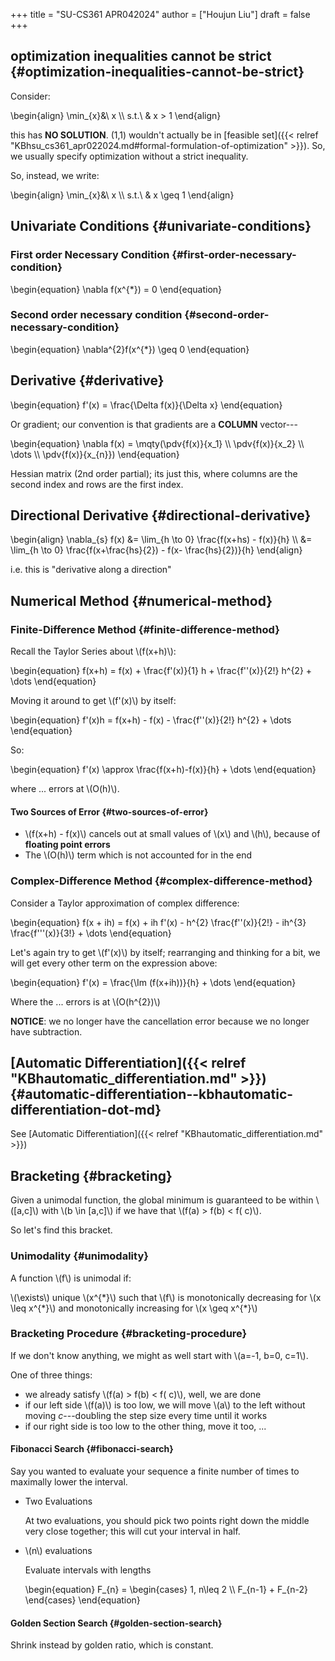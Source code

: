 +++
title = "SU-CS361 APR042024"
author = ["Houjun Liu"]
draft = false
+++

## optimization inequalities cannot be strict {#optimization-inequalities-cannot-be-strict}

Consider:

\begin{align}
\min\_{x}&\ x \\\\
s.t.\ & x > 1
\end{align}

this has **NO SOLUTION**. (1,1) wouldn't actually be in [feasible set]({{< relref "KBhsu_cs361_apr022024.md#formal-formulation-of-optimization" >}}). So, we usually specify optimization without a strict inequality.

So, instead, we write:

\begin{align}
\min\_{x}&\ x \\\\
s.t.\ & x \geq  1
\end{align}


## Univariate Conditions {#univariate-conditions}


### First order Necessary Condition {#first-order-necessary-condition}

\begin{equation}
\nabla f(x^{\*}) = 0
\end{equation}


### Second order necessary condition {#second-order-necessary-condition}

\begin{equation}
\nabla^{2}f(x^{\*}) \geq 0
\end{equation}


## Derivative {#derivative}

\begin{equation}
f'(x) = \frac{\Delta f(x)}{\Delta x}
\end{equation}

Or gradient; our convention is that gradients are a **COLUMN** vector---

\begin{equation}
\nabla f(x) = \mqty(\pdv{f(x)}{x\_1} \\\ \pdv{f(x)}{x\_2} \\\ \dots \\\ \pdv{f(x)}{x\_{n}})
\end{equation}

Hessian matrix (2nd order partial); its just this, where columns are the second index and rows are the first index.


## Directional Derivative {#directional-derivative}

\begin{align}
\nabla\_{s} f(x) &= \lim\_{h \to 0} \frac{f(x+hs) - f(x)}{h}  \\\\
&= \lim\_{h \to 0} \frac{f(x+\frac{hs}{2}) - f(x- \frac{hs}{2})}{h}
\end{align}

i.e. this is "derivative along a direction"


## Numerical Method {#numerical-method}


### Finite-Difference Method {#finite-difference-method}

Recall the Taylor Series about \\(f(x+h)\\):

\begin{equation}
f(x+h) = f(x) + \frac{f'(x)}{1} h + \frac{f''(x)}{2!} h^{2} + \dots
\end{equation}

Moving it around to get \\(f'(x)\\) by itself:

\begin{equation}
f'(x)h = f(x+h) - f(x) - \frac{f''(x)}{2!} h^{2} + \dots
\end{equation}

So:

\begin{equation}
f'(x) \approx \frac{f(x+h)-f(x)}{h} + \dots
\end{equation}

where $...$ errors at \\(O(h)\\).


#### Two Sources of Error {#two-sources-of-error}

-   \\(f(x+h) - f(x)\\) cancels out at small values of \\(x\\) and \\(h\\), because of **floating point errors**
-   The \\(O(h)\\) term which is not accounted for in the end


### Complex-Difference Method {#complex-difference-method}

Consider a Taylor approximation of complex difference:

\begin{equation}
f(x + ih) = f(x) + ih f'(x) - h^{2} \frac{f''(x)}{2!} - ih^{3} \frac{f'''(x)}{3!} + \dots
\end{equation}

Let's again try to get \\(f'(x)\\) by itself; rearranging and thinking for a bit, we will get every other term on the expression above:

\begin{equation}
f'(x) = \frac{\Im (f(x+ih))}{h} + \dots
\end{equation}

Where the $...$ errors is at \\(O(h^{2})\\)

**NOTICE**: we no longer have the cancellation error because we no longer have subtraction.


## [Automatic Differentiation]({{< relref "KBhautomatic_differentiation.md" >}}) {#automatic-differentiation--kbhautomatic-differentiation-dot-md}

See [Automatic Differentiation]({{< relref "KBhautomatic_differentiation.md" >}})


## Bracketing {#bracketing}

Given a unimodal function, the global minimum is guaranteed to be within \\([a,c]\\) with \\(b \in [a,c]\\) if we have that \\(f(a) > f(b) < f( c)\\).

So let's find this bracket.


### Unimodality {#unimodality}

A function \\(f\\) is unimodal if:

\\(\exists\\) unique \\(x^{\*}\\) such that \\(f\\) is monotonically decreasing for \\(x \leq x^{\*}\\) and monotonically increasing for \\(x \geq x^{\*}\\)


### Bracketing Procedure {#bracketing-procedure}

If we don't know anything, we might as well start with \\(a=-1, b=0, c=1\\).

One of three things:

-   we already satisfy \\(f(a) > f(b) < f( c)\\), well, we are done
-   if our left side \\(f(a)\\) is too low, we will move \\(a\\) to the left without moving $c$---doubling the step size every time until it works
-   if our right side is too low to the other thing, move it too, ...


#### Fibonacci Search {#fibonacci-search}

Say you wanted to evaluate your sequence a finite number of times to maximally lower the interval.

<!--list-separator-->

-  Two Evaluations

    At two evaluations, you should pick two points right down the middle very close together; this will cut your interval in half.

<!--list-separator-->

-  \\(n\\) evaluations

    Evaluate intervals with lengths

    \begin{equation}
    F\_{n} =
    \begin{cases}
    1, n\leq 2 \\\\
    F\_{n-1} + F\_{n-2}
    \end{cases}
    \end{equation}


#### Golden Section Search {#golden-section-search}

Shrink instead by golden ratio, which is constant.
